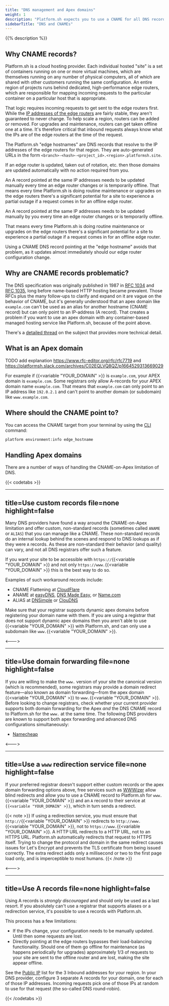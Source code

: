 ```yaml
---
title: "DNS management and Apex domains"
weight: 1
description: "Platform.sh expects you to use a CNAME for all DNS records. But that doesn't work with some DNS registrars."
sidebarTitle: "DNS and CNAMEs"
---
```


{{% description %}}

## Why CNAME records?

Platform.sh is a cloud hosting provider.
Each individual hosted "site" is a set of containers running on one or more virtual machines,
which are themselves running on any number of physical computers, all of which are shared with other customers running the same configuration.
An entire region of projects runs behind dedicated, high-performance edge routers,
which are responsible for mapping incoming requests to the particular container on a particular host that is appropriate.

That logic requires incoming requests to get sent to the edge routers first.
While the [IP addresses of the edge routers](/development/regions.md) are fairly stable, they aren't guaranteed to never change.
To help scale a region, routers can be added or removed.
For upgrades and maintenance, routers can get taken offline one at a time.
It's therefore critical that inbound requests always know what the IPs are of the edge routers at the time of the request.

The Platform.sh "edge hostnames" are DNS records that resolve to the IP addresses of the edge routers for that region.
They are auto-generated URLs in the form `<branch>-<hash>-<project_id>.<region>.platformsh.site`.

If an edge router is updated, taken out of rotation, etc. then those domains are updated automatically with no action required from you.

An A record pointed at the same IP addresses needs to be updated manually every time an edge router changes or is temporarily offline.
That means every time Platform.sh is doing routine maintenance or upgrades on the edge routers there's a significant potential for a site to experience a partial outage if a request comes in for an offline edge router.

An A record pointed at the same IP addresses needs to be updated manually by you every time an edge router changes or is temporarily offline.

That means every time Platform.sh is doing routine maintenance or upgrades on the edge routers there's a significant potential for a site to experience a partial outage if a request comes in for an offline edge router.

Using a CNAME DNS record pointing at the "edge hostname" avoids that problem, as it updates almost immediately should our edge router configuration change.

## Why are CNAME records problematic?

The DNS specification was originally published in 1987 in [RFC 1034](https://tools.ietf.org/html/rfc1034) and [RFC 1035](https://tools.ietf.org/html/rfc1035), long before name-based HTTP hosting became prevalent.
Those RFCs plus the many follow-ups to clarify and expand on it are vague on the behavior of CNAME, but it's generally understood that an apex domain like `example.com` can't be used as an alias for another hostname (CNAME record) but can only point to an IP-address (A record).
That creates a problem if you want to use an apex domain with any container-based managed hosting service like Platform.sh, because of the point above.

There's a [detailed thread](https://serverfault.com/questions/613829/why-cant-a-cname-record-be-used-at-the-apex-aka-root-of-a-domain) on the subject that provides more technical detail.

## What is an Apex domain

TODO add explanation
https://www.rfc-editor.org/rfc/rfc7719
and
https://platformsh.slack.com/archives/C02EQLVQ8QZ/p1664529313669029

For example if {{<variable "YOUR_DOMAIN" >}} is `example.com`, your APEX domain is `example.com`.
Some registrars only allow A-records for your APEX domain name `example.com`.
That means that `example.com` can only point to an IP address like `192.0.2.1` and can't point to another domain (or subdomain) like `www.example.com`.

## Where should the CNAME point to?

You can access the CNAME target from your terminal by using the [CLI](/administration/cli/_index.md) command:

```bash
platform environment:info edge_hostname
```

## Handling Apex domains

There are a number of ways of handling the CNAME-on-Apex limitation of DNS.

{{< codetabs >}}

---
title=Use custom records
file=none
highlight=false
---

Many DNS providers have found a way around the CNAME-on-Apex limitation and offer custom, non-standard records (sometimes called `ANAME` or `ALIAS`) that you can manage like a CNAME.
These non-standard records do an internal lookup behind the scenes and respond to DNS lookups as if they were `A` records.
As these are non-standard their behavior (and quality) can vary, and not all DNS registrars offer such a feature.

If you want your site to be accessible with `https://`{{<variable "YOUR_DOMAIN" >}} and not only `https://www.`{{<variable "YOUR_DOMAIN" >}} this is the best way to do so.

Examples of such workaround records include:

<!-- vale Platform.condescending = NO -->
* CNAME Flattening at [CloudFlare](https://www.cloudflare.com/)
* ANAME at [easyDNS](https://www.easydns.com/), [DNS Made Easy](http://www.dnsmadeeasy.com/), or [Name.com](https://www.name.com/)
* ALIAS at [DNSimple](https://dnsimple.com/) or [ClouDNS](https://www.cloudns.net/)
<!-- vale Platform.condescending = YES -->

Make sure that your registrar supports dynamic apex domains before registering your domain name with them.
If you are using a registrar that does not support dynamic apex domains then you aren't able to use {{<variable "YOUR_DOMAIN" >}} with Platform.sh, and can only use a subdomain like `www.`{{<variable "YOUR_DOMAIN" >}}.


<--->

---
title=Use domain forwarding
file=none
highlight=false
---

If you are willing to make the `www.` version of your site the canonical version (which is recommended), some registrars may provide a domain redirect feature—also known as domain forwarding—from the apex domain {{<variable "YOUR_DOMAIN" >}} to `www.`{{<variable "YOUR_DOMAIN" >}}.
Before looking to change registrars, check whether your current provider supports both domain forwarding for the Apex *and* the DNS CNAME record to Platform.sh for the `www.` at the same time.
The following DNS providers are known to support both apex forwarding and advanced DNS configurations simultaneously:

- [Namecheap](https://www.namecheap.com/support/knowledgebase/article.aspx/385/2237/how-to-redirect-a-url-for-a-domain/)

<--->

---
title=Use a `www` redirection service
file=none
highlight=false
---

If your preferred registrar doesn't support either custom records or the apex domain forwarding options above, free services such as [WWWizer](http://wwwizer.com/) allow blind redirects and allow you to use a CNAME record to Platform.sh for `www.`{{<variable "YOUR_DOMAIN" >}} and an `A` record to their service at `{{<variable "YOUR_DOMAIN" >}}`, which in turn sends a redirect.

{{< note >}}
If using a redirection service, you must ensure that `http://`{{<variable "YOUR_DOMAIN" >}} redirects to `http://www.`{{<variable "YOUR_DOMAIN" >}}, not to `https://www.`{{<variable "YOUR_DOMAIN" >}}. A HTTP URL redirects to a HTTP URL, not to an HTTPS URL.
Platform.sh automatically redirects that request to HTTPS itself. Trying to change the protocol and domain in the same redirect causes issues for Let's Encrypt and prevents the TLS certificate from being issued correctly.
The extra redirect adds only a millisecond or two to the first page load only, and is imperceptible to most humans.
{{< /note >}}

<--->

---
title=Use A records
file=none
highlight=false
---

Using A records is _strongly discouraged_ and should only be used as a last resort.
If you absolutely can't use a registrar that supports aliases or a redirection service, it's possible to use `A` records with Platform.sh.

This process has a few limitations:

* If the IPs change, your configuration needs to be manually updated. Until then some requests are lost.
* Directly pointing at the edge routers bypasses their load-balancing functionality. Should one of them go offline for maintenance (as happens periodically for upgrades) approximately 1/3 of requests to your site are sent to the offline router and are lost, making the site appear offline.

See the [Public IP](/development/regions.md) list for the 3 Inbound addresses for your region. In your DNS provider, configure 3 separate A records for your domain, one for each of those IP addresses. Incoming requests pick one of those IPs at random to use for that request (the so-called DNS round-robin).

{{< /codetabs >}}
